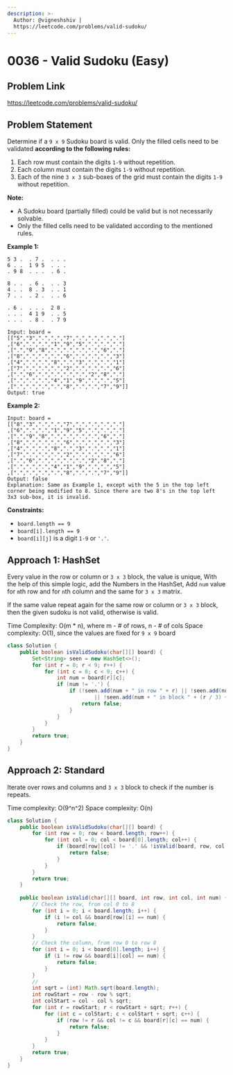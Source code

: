 ```yaml
---
description: >-
  Author: @vigneshshiv |
  https://leetcode.com/problems/valid-sudoku/
---
```


# 0036 - Valid Sudoku (Easy)

## Problem Link

https://leetcode.com/problems/valid-sudoku/

## Problem Statement

Determine if a `9 x 9` Sudoku board is valid. Only the filled cells need to be validated **according to the following rules:**

1. Each row must contain the digits `1-9` without repetition.
2. Each column must contain the digits `1-9` without repetition.
3. Each of the nine `3 x 3` sub-boxes of the grid must contain the digits `1-9` without repetition.

**Note:**
* A Sudoku board (partially filled) could be valid but is not necessarily solvable.
* Only the filled cells need to be validated according to the mentioned rules.

**Example 1:**

```
5 3 .  . 7 .  . . .  
6 . .  1 9 5  . . .  
. 9 8  . . .  . 6 .  

8 . .  . 6 .  . . 3  
4 . .  8 . 3  . . 1  
7 . .  . 2 .  . . 6  

. 6 .  . . .  2 8 .  
. . .  4 1 9  . . 5  
. . .  . 8 .  . 7 9 
```

```
Input: board = 
[["5","3",".",".","7",".",".",".","."]
,["6",".",".","1","9","5",".",".","."]
,[".","9","8",".",".",".",".","6","."]
,["8",".",".",".","6",".",".",".","3"]
,["4",".",".","8",".","3",".",".","1"]
,["7",".",".",".","2",".",".",".","6"]
,[".","6",".",".",".",".","2","8","."]
,[".",".",".","4","1","9",".",".","5"]
,[".",".",".",".","8",".",".","7","9"]]
Output: true
```

**Example 2:**

```
Input: board = 
[["8","3",".",".","7",".",".",".","."]
,["6",".",".","1","9","5",".",".","."]
,[".","9","8",".",".",".",".","6","."]
,["8",".",".",".","6",".",".",".","3"]
,["4",".",".","8",".","3",".",".","1"]
,["7",".",".",".","2",".",".",".","6"]
,[".","6",".",".",".",".","2","8","."]
,[".",".",".","4","1","9",".",".","5"]
,[".",".",".",".","8",".",".","7","9"]]
Output: false
Explanation: Same as Example 1, except with the 5 in the top left corner being modified to 8. Since there are two 8's in the top left 3x3 sub-box, it is invalid.
```

**Constraints:**

* `board.length == 9`
* `board[i].length == 9`
* `board[i][j]` is a digit `1-9` or `'.'`.

## Approach 1: HashSet

Every value in the row or column or `3 x 3` block, the value is unique, With the help of this simple logic, add the Numbers in the HashSet, Add `num` value for `m`th row and for `n`th column and the same for `3 x 3` matrix. 

If the same value repeat again for the same row or column or `3 x 3` block, then the given sudoku is not valid, otherwise is valid.

Time Complexity: O(m * n), where m - # of rows, n - # of cols
Space complexity: O(1), since the values are fixed for `9 x 9` board

<Tabs>
<TabItem value="java" label="Java">
<SolutionAuthor name="@vigneshshiv"/>

```java
class Solution {
    public boolean isValidSudoku(char[][] board) {
        Set<String> seen = new HashSet<>();
        for (int r = 0; r < 9; r++) {
            for (int c = 0; c < 9; c++) {
                int num = board[r][c];
                if (num != '.') {
                    if (!seen.add(num + " in row " + r) || !seen.add(num + " in column " + c)
                            || !seen.add(num + " in block " + (r / 3) + "-" + (c / 3))) {
                        return false;
                    }
                }
            }
        }
        return true;
    }
}
```

</TabItem>
</Tabs>

## Approach 2: Standard

Iterate over rows and columns and `3 x 3` block to check if the number is repeats. 

Time complexity: O(9^n^2)
Space complexity: O(n)

<Tabs>
<TabItem value="java" label="Java">
<SolutionAuthor name="@vigneshshiv"/>

```java
class Solution {
    public boolean isValidSudoku(char[][] board) {
        for (int row = 0; row < board.length; row++) {
            for (int col = 0; col < board[0].length; col++) {
                if (board[row][col] != '.' && !isValid(board, row, col, board[row][col])) {
                    return false;
                }
            }
        }
        return true;
    }
    
    public boolean isValid(char[][] board, int row, int col, int num) {
        // Check the row, from col 0 to 8
        for (int i = 0; i < board.length; i++) {
            if (i != col && board[row][i] == num) {
                return false;
            }
        }
        // Check the column, from row 0 to row 8
        for (int i = 0; i < board[0].length; i++) {
            if (i != row && board[i][col] == num) {
                return false;
            }
        }
        //
        int sqrt = (int) Math.sqrt(board.length);
        int rowStart = row - row % sqrt;
        int colStart = col - col % sqrt;
        for (int r = rowStart; r < rowStart + sqrt; r++) {
            for (int c = colStart; c < colStart + sqrt; c++) {
                if (row != r && col != c && board[r][c] == num) {
                    return false;
                }
            }
        }
        return true;
    }
}
```

</TabItem>
</Tabs>